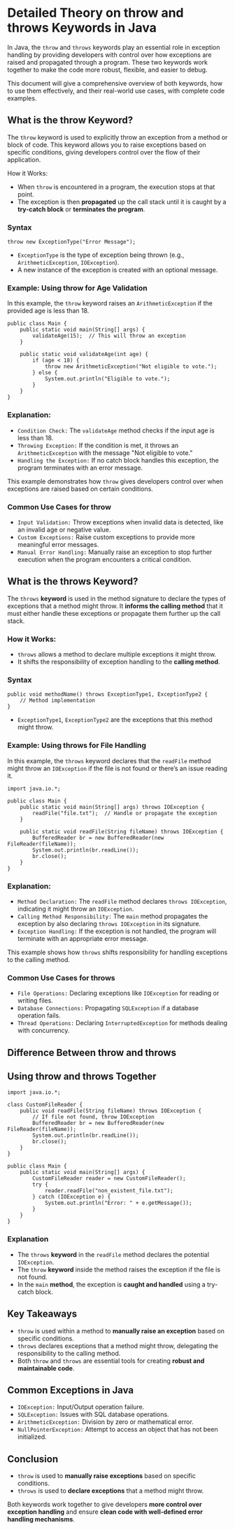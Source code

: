 # Detailed Theory on throw and throws Keywords in Java
In Java, the `throw` and `throws` keywords play an essential role in exception handling by providing developers with control over how exceptions are raised and propagated through a program. These two keywords work together to make the code more robust, flexible, and easier to debug.

This document will give a comprehensive overview of both keywords, how to use them effectively, and their real-world use cases, with complete code examples.

## What is the throw Keyword?
The `throw` keyword is used to explicitly throw an exception from a method or block of code. This keyword allows you to raise exceptions based on specific conditions, giving developers control over the flow of their application.

How it Works:
* When `throw` is encountered in a program, the execution stops at that point.
* The exception is then **propagated** up the call stack until it is caught by a **try-catch block** or **terminates the program**.

### Syntax
```
throw new ExceptionType("Error Message");
```
* `ExceptionType` is the type of exception being thrown (e.g., `ArithmeticException`, `IOException`).
* A new instance of the exception is created with an optional message.

### Example: Using throw for Age Validation
In this example, the `throw` keyword raises an `ArithmeticException` if the provided age is less than 18.
```
public class Main {
    public static void main(String[] args) {
        validateAge(15);  // This will throw an exception
    }

    public static void validateAge(int age) {
        if (age < 18) {
            throw new ArithmeticException("Not eligible to vote.");
        } else {
            System.out.println("Eligible to vote.");
        }
    }
}
```

### Explanation:
* `Condition Check:` The `validateAge` method checks if the input age is less than 18.
* `Throwing Exception:` If the condition is met, it throws an `ArithmeticException` with the message "Not eligible to vote."
* `Handling the Exception:` If no catch block handles this exception, the program terminates with an error message.

This example demonstrates how `throw` gives developers control over when exceptions are raised based on certain conditions.

### Common Use Cases for throw
* `Input Validation:` Throw exceptions when invalid data is detected, like an invalid age or negative value.
* `Custom Exceptions:` Raise custom exceptions to provide more meaningful error messages.
* `Manual Error Handling:` Manually raise an exception to stop further execution when the program encounters a critical condition.

## What is the throws Keyword?
The `throws` **keyword** is used in the method signature to declare the types of exceptions that a method might throw. It **informs the calling method** that it must either handle these exceptions or propagate them further up the call stack.

### How it Works:
* `throws` allows a method to declare multiple exceptions it might throw.
* It shifts the responsibility of exception handling to the **calling method**.

### Syntax
```
public void methodName() throws ExceptionType1, ExceptionType2 {
    // Method implementation
}
```
* `ExceptionType1`, `ExceptionType2` are the exceptions that this method might throw.

### Example: Using throws for File Handling
In this example, the `throws` keyword declares that the `readFile` method might throw an `IOException` if the file is not found or there’s an issue reading it.
```
import java.io.*;

public class Main {
    public static void main(String[] args) throws IOException {
        readFile("file.txt");  // Handle or propagate the exception
    }

    public static void readFile(String fileName) throws IOException {
        BufferedReader br = new BufferedReader(new FileReader(fileName));
        System.out.println(br.readLine());
        br.close();
    }
}
```

### Explanation:
* `Method Declaration:` The `readFile` method declares `throws IOException`, indicating it might throw an `IOException`.
* `Calling Method Responsibility:` The `main` method propagates the exception by also declaring `throws IOException` in its signature.
* `Exception Handling:` If the exception is not handled, the program will terminate with an appropriate error message.

This example shows how `throws` shifts responsibility for handling exceptions to the calling method.

### Common Use Cases for throws
* `File Operations:` Declaring exceptions like `IOException` for reading or writing files.
* `Database Connections:` Propagating `SQLException` if a database operation fails.
* `Thread Operations:` Declaring `InterruptedException` for methods dealing with concurrency.

## Difference Between throw and throws

## Using throw and throws Together
```
import java.io.*;

class CustomFileReader {
    public void readFile(String fileName) throws IOException {
        // If file not found, throw IOException
        BufferedReader br = new BufferedReader(new FileReader(fileName));
        System.out.println(br.readLine());
        br.close();
    }
}

public class Main {
    public static void main(String[] args) {
        CustomFileReader reader = new CustomFileReader();
        try {
            reader.readFile("non_existent_file.txt");
        } catch (IOException e) {
            System.out.println("Error: " + e.getMessage());
        }
    }
}
```
### Explanation
* The `throws` **keyword** in the `readFile` method declares the potential `IOException`.
* The `throw` **keyword** inside the method raises the exception if the file is not found.
* In the `main` **method**, the exception is **caught and handled** using a try-catch block.

## Key Takeaways
* `throw` is used within a method to **manually raise an exception** based on specific conditions.
* `throws` declares exceptions that a method might throw, delegating the responsibility to the calling method.
* Both `throw` and `throws` are essential tools for creating **robust and maintainable code**.

## Common Exceptions in Java
* `IOException:` Input/Output operation failure.
* `SQLException:` Issues with SQL database operations.
* `ArithmeticException:` Division by zero or mathematical error.
* `NullPointerException:` Attempt to access an object that has not been initialized.

## Conclusion
* `throw` is used to **manually raise exceptions** based on specific conditions.
* `throws` is used to **declare exceptions** that a method might throw.

Both keywords work together to give developers **more control over exception handling** and ensure **clean code with well-defined error handling mechanisms**.
